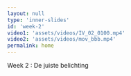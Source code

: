 ```yaml
---
layout: null
type: 'inner-slides'
id: 'week-2'
video1: 'assets/videos/IV_02_0100.mp4'
video2: 'assets/videos/mov_bbb.mp4'
permalink: home
---
```



<div class="text-standard">
    Week 2 : De juiste belichting
    <br><br>
</div>